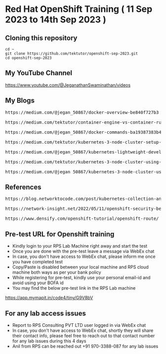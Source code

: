 # Red Hat OpenShift Training ( 11 Sep 2023 to 14th Sep 2023 )

## Cloning this repository
```
cd ~
git clone https://github.com/tektutor/openshift-sep-2023.git
cd openshift-sep-2023
```

## My YouTube Channel
https://www.youtube.com/@JeganathanSwaminathan/videos

## My Blogs
<pre>
https://medium.com/@jegan_50867/docker-overview-be840f727b3

https://medium.com/tektutor/container-engine-vs-container-runtime-667a99042f3

https://medium.com/@jegan_50867/docker-commands-ba19387383b4

https://medium.com/tektutor/kubernetes-3-node-cluster-setup-50943378be41

https://medium.com/@jegan_50867/kubernetes-lightweight-developer-setup-using-rancher-k3d-a3a94e9b5eb4

https://medium.com/tektutor/kubernetes-3-node-cluster-using-k3s-with-docker-e325cc82fd50

https://medium.com/@jegan_50867/kubernetes-3-node-cluster-using-k3s-d28b2c09e2f7
</pre>


## References
<pre>
https://blog.networktocode.com/post/kubernetes-collection-ansible/

https://network-insight.net/2022/05/11/openshift-security-best-practices/ 

https://www.densify.com/openshift-tutorial/openshift-route/  
</pre>

## Pre-test URL for Openshift training

- Kindly login to your RPS Lab Machine right away and start the test
- Once you are done with the pre-test leave a message via WebEx chat
- In case, you don't have access to WebEx chat, please inform me once you have completed test
- Copy/Paste is disabled between your local machine and RPS cloud machine both ways as per your bank policy
- While registering for pre-test, kindly use your personal email-id and avoid using your BOFA id
- You may find the below pre-test link in the RPS Lab machine

https://app.mymapit.in/code4/tiny/G9V8bV

## For any lab access issues
- Report to RPS Consulting PVT LTD user logged in via WebEx chat
- In case, you don't have access to WebEx chat, shortly they will share their contact info, please feel free to reach out to that contact number for any lab issues during this 4 days
- Anil from RPS can be reached out +91 970-3388-087 for any lab issues
